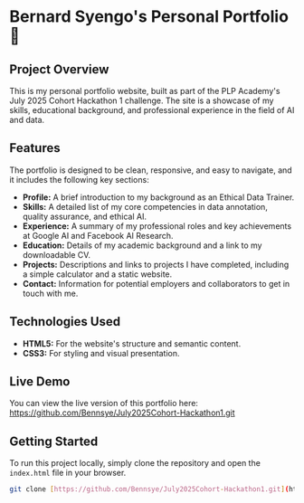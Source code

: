 # Bernard Syengo's Personal Portfolio 🚀

## Project Overview

This is my personal portfolio website, built as part of the PLP Academy's July 2025 Cohort Hackathon 1 challenge. The site is a showcase of my skills, educational background, and professional experience in the field of AI and data.

## Features

The portfolio is designed to be clean, responsive, and easy to navigate, and it includes the following key sections:

- **Profile:** A brief introduction to my background as an Ethical Data Trainer.
- **Skills:** A detailed list of my core competencies in data annotation, quality assurance, and ethical AI.
- **Experience:** A summary of my professional roles and key achievements at Google AI and Facebook AI Research.
- **Education:** Details of my academic background and a link to my downloadable CV.
- **Projects:** Descriptions and links to projects I have completed, including a simple calculator and a static website.
- **Contact:** Information for potential employers and collaborators to get in touch with me.

## Technologies Used

- **HTML5:** For the website's structure and semantic content.
- **CSS3:** For styling and visual presentation.

## Live Demo

You can view the live version of this portfolio here:
https://github.com/Bennsye/July2025Cohort-Hackathon1.git
## Getting Started

To run this project locally, simply clone the repository and open the `index.html` file in your browser.

```sh
git clone [https://github.com/Bennsye/July2025Cohort-Hackathon1.git](https://github.com/Bennsye/July2025Cohort-Hackathon1.git)git add README.md